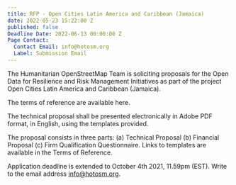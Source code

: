 ```yaml
---
title: RFP - Open Cities Latin America and Caribbean (Jamaica)
date: 2022-05-23 15:22:00 Z
published: false
Deadline Date: 2022-06-13 00:00:00 Z
Page Contact:
  Contact Email: info@hotosm.org
  Label: Submission Email
---
```


The Humanitarian OpenStreetMap Team is soliciting proposals for the Open Data for Resilience and Risk Management Initiatives as part of the project Open Cities Latin America and Caribbean (Jamaica).

The terms of reference are available here.

The technical proposal shall be presented electronically in Adobe PDF format, in English, using the templates provided.

The proposal consists in three parts: (a) Technical Proposal (b) Financial Proposal (c) Firm Qualification Questionnaire. Links to templates are available in the Terms of Reference.

Application deadline is extended to October 4th 2021, 11.59pm (EST). Write to the email address info@hotosm.org.

